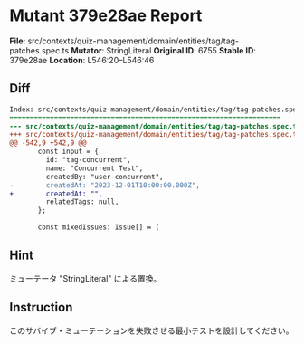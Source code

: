 # Mutant 379e28ae Report

**File**: src/contexts/quiz-management/domain/entities/tag/tag-patches.spec.ts
**Mutator**: StringLiteral
**Original ID**: 6755
**Stable ID**: 379e28ae
**Location**: L546:20–L546:46

## Diff

```diff
Index: src/contexts/quiz-management/domain/entities/tag/tag-patches.spec.ts
===================================================================
--- src/contexts/quiz-management/domain/entities/tag/tag-patches.spec.ts	original
+++ src/contexts/quiz-management/domain/entities/tag/tag-patches.spec.ts	mutated #6755
@@ -542,9 +542,9 @@
       const input = {
         id: "tag-concurrent",
         name: "Concurrent Test",
         createdBy: "user-concurrent",
-        createdAt: "2023-12-01T10:00:00.000Z",
+        createdAt: "",
         relatedTags: null,
       };
 
       const mixedIssues: Issue[] = [
```

## Hint

ミューテータ "StringLiteral" による置換。

## Instruction

このサバイブ・ミューテーションを失敗させる最小テストを設計してください。
